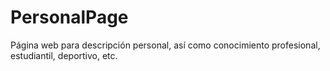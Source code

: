 # PersonalPage
Página web para descripción personal, así como conocimiento profesional, estudiantil, deportivo, etc. 

